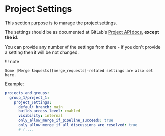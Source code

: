 # Project Settings

This section purpose is to manage the [project settings](https://docs.gitlab.com/ee/user/project/settings/).

The settings should be as documented at GitLab's [Project API docs](https://docs.gitlab.com/ee/api/projects.html#edit-project), **except the id**.

You can provide any number of the settings from there - if you don't provide a setting then it will be not changed.

!!! note

    Some [Merge Requests][merge_requests]-related settings are also set here.

Example:

```yaml
projects_and_groups:
  group_1/project_1:
    project_settings:
      default_branch: main
      builds_access_level: enabled
      visibility: internal
      only_allow_merge_if_pipeline_succeeds: true
      only_allow_merge_if_all_discussions_are_resolved: true
      # (...)
```
